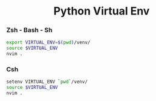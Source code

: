 <h1 align="center">Python Virtual Env</h1>

### Zsh - Bash - Sh
```sh
export VIRTUAL_ENV=$(pwd)/venv/
source $VIRTUAL_ENV
nvim .
```
### Csh
```sh
setenv VIRTUAL_ENV `pwd`/venv/
source $VIRTUAL_ENV
nvim .
```
